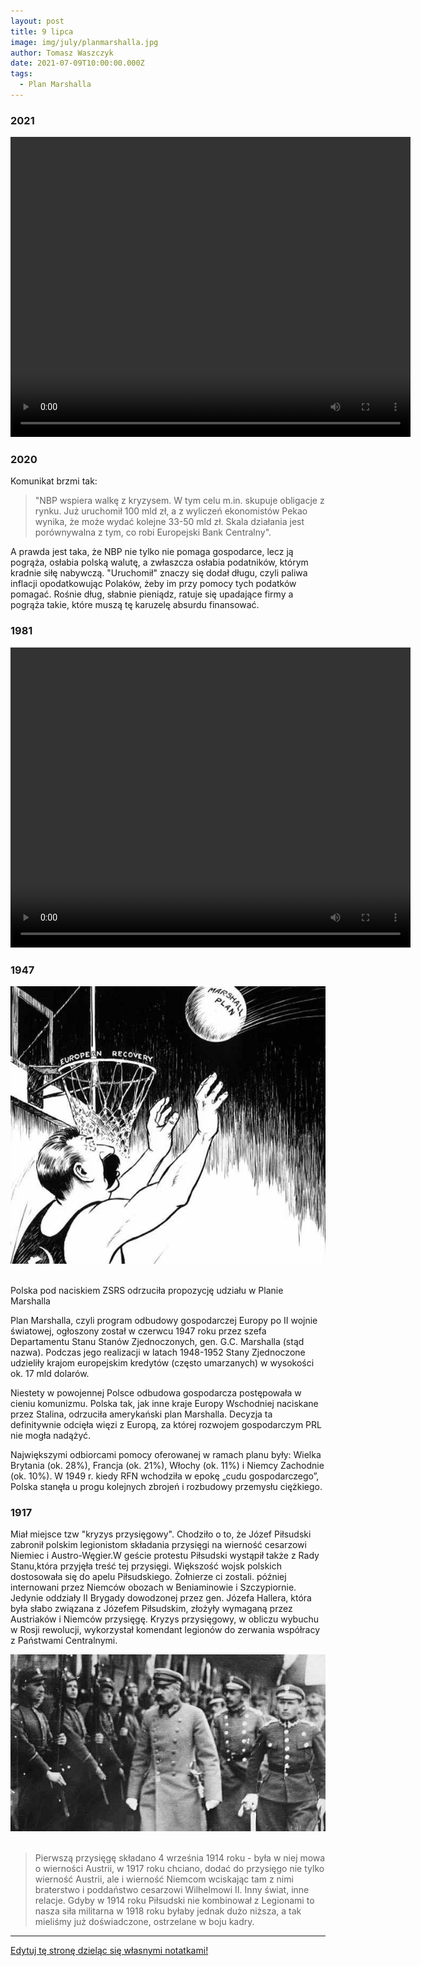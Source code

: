 ```yaml
---
layout: post
title: 9 lipca
image: img/july/planmarshalla.jpg
author: Tomasz Waszczyk
date: 2021-07-09T10:00:00.000Z
tags:
  - Plan Marshalla
---
```


### 2021

<video width="640" height="480" controls>
  <source src="./movies/july/elitapolska.mp4" type="video/mp4">
Your browser does not support the video tag.
</video>

### 2020

Komunikat brzmi tak:

> "NBP wspiera walkę z kryzysem. W tym celu m.in. skupuje obligacje z rynku. Już uruchomił 100 mld zł, a z wyliczeń ekonomistów Pekao wynika, że może wydać kolejne 33-50 mld zł. Skala działania jest porównywalna z tym, co robi Europejski Bank Centralny".

A prawda jest taka, że NBP nie tylko nie pomaga gospodarce, lecz ją pogrąża, osłabia polską walutę, a zwłaszcza osłabia podatników, którym kradnie siłę nabywczą. "Uruchomił" znaczy się dodał długu, czyli paliwa inflacji opodatkowując Polaków, żeby im przy pomocy tych podatków pomagać. Rośnie dług, słabnie pieniądz, ratuje się upadające firmy a pogrąża takie, które muszą tę karuzelę absurdu finansować.

### 1981

<video width="640" height="480" controls>
<source src="./movies/july/podwojna-petla.mp4" type="video/mp4">
Your browser does not support the video tag.
</video>

### 1947

<img src="./img/july/planmarshalla.jpg"><br><br>

Polska pod naciskiem ZSRS odrzuciła propozycję udziału w Planie Marshalla

Plan Marshalla, czyli program odbudowy gospodarczej Europy po II wojnie światowej, ogłoszony został w czerwcu 1947 roku przez szefa Departamentu Stanu Stanów Zjednoczonych, gen. G.C. Marshalla (stąd nazwa). Podczas jego realizacji w latach 1948-1952 Stany Zjednoczone udzieliły krajom europejskim kredytów (często umarzanych) w wysokości ok. 17 mld dolarów.

Niestety w powojennej Polsce odbudowa gospodarcza postępowała w cieniu komunizmu. Polska tak, jak inne kraje Europy Wschodniej naciskane przez Stalina, odrzuciła amerykański plan Marshalla. Decyzja ta definitywnie odcięła więzi z Europą, za której rozwojem gospodarczym PRL nie mogła nadążyć.

Największymi odbiorcami pomocy oferowanej w ramach planu były: Wielka Brytania (ok. 28%), Francja (ok. 21%), Włochy (ok. 11%) i Niemcy Zachodnie (ok. 10%). W 1949 r. kiedy RFN wchodziła w epokę „cudu gospodarczego”, Polska stanęła u progu kolejnych zbrojeń i rozbudowy przemysłu ciężkiego.

### 1917

Miał miejsce tzw "kryzys przysięgowy".
Chodziło o to, że Józef Piłsudski zabronił polskim legionistom składania przysięgi na wierność cesarzowi Niemiec i Austro-Węgier.W geście protestu Piłsudski wystąpił także z Rady Stanu,która przyjęła treść tej przysięgi. Większość wojsk polskich dostosowała się do apelu Piłsudskiego. Żołnierze ci zostali. później internowani przez Niemców obozach w Beniaminowie i Szczypiornie. Jedynie oddziały II Brygady dowodzonej przez gen. Józefa Hallera, która była słabo związana z Józefem Piłsudskim, złożyły wymaganą przez Austriaków i Niemców przysięgę.
Kryzys przysięgowy, w obliczu wybuchu w Rosji rewolucji, wykorzystał komendant legionów do zerwania współracy z Państwami Centralnymi.

<img src="./img/july/kryzysprzysiegowy.jpg"><br><br>

> Pierwszą przysięgę składano 4 września 1914 roku - była w niej mowa o wierności Austrii, w 1917 roku chciano, dodać do przysięgo nie tylko wierność Austrii, ale i wierność Niemcom wciskając tam z nimi braterstwo i poddaństwo cesarzowi Wilhelmowi II. Inny świat, inne relacje. Gdyby w 1914 roku Piłsudski nie kombinował z Legionami to nasza siła militarna w 1918 roku byłaby jednak dużo niższa, a tak mieliśmy już doświadczone, ostrzelane w boju kadry.

---

<a href="https://github.com/TomaszWaszczyk/historia.waszczyk.com/edit/master/src/content/july-9.md" target="_blank">Edytuj tę stronę dzieląc się własnymi notatkami!</a>
